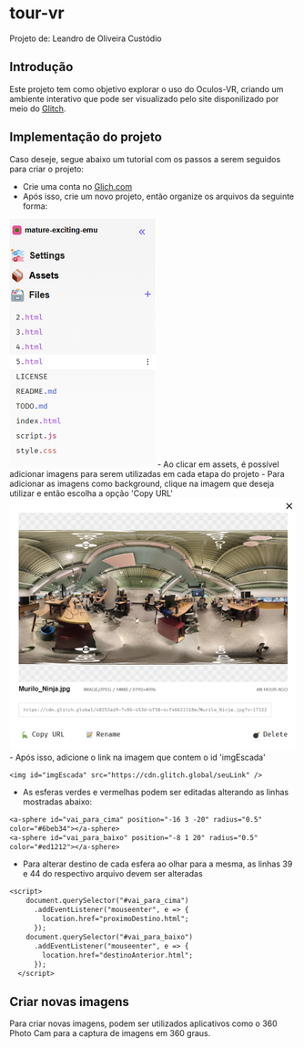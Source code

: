 # tour-vr

Projeto de: Leandro de Oliveira Custódio

## Introdução
Este projeto tem como objetivo explorar o uso do Oculos-VR, criando um ambiente interativo que pode ser visualizado pelo site disponilizado por meio do <a href="https://mature-exciting-emu.glitch.me">Glitch</a>.

## Implementação do projeto
Caso deseje, segue abaixo um tutorial com os passos a serem seguidos para criar o projeto:

 - Crie uma conta no <a href="https://glitch.com/">Glich.com</a>
 - Após isso, crie um novo projeto, então organize os arquivos da seguinte forma:
<img src="./img/project.png">
 - Ao clicar em assets, é possível adicionar imagens para serem utilizadas em cada etapa do projeto
 - Para adicionar as imagens como background, clique na imagem que deseja utilizar e então escolha a opção 'Copy URL'
<img src="./img/image.png">
 - Após isso, adicione o link na imagem que contem o id 'imgEscada'

```
<img id="imgEscada" src="https://cdn.glitch.global/seuLink" />
```

 - As esferas verdes e vermelhas podem ser editadas alterando as linhas mostradas abaixo:

```
<a-sphere id="vai_para_cima" position="-16 3 -20" radius="0.5" color="#6beb34"></a-sphere>
<a-sphere id="vai_para_baixo" position="-8 1 20" radius="0.5" color="#ed1212"></a-sphere>
```

 - Para alterar destino de cada esfera ao olhar para a mesma, as linhas 39 e 44 do respectivo arquivo devem ser alteradas

```
<script>
    document.querySelector("#vai_para_cima")
      .addEventListener("mouseenter", e => {
        location.href="proximoDestino.html";
      });
    document.querySelector("#vai_para_baixo")
      .addEventListener("mouseenter", e => {
        location.href="destinoAnterior.html";
      });
  </script>
```

## Criar novas imagens
Para criar novas imagens, podem ser utilizados aplicativos como o 360 Photo Cam para a captura de imagens em 360 graus.